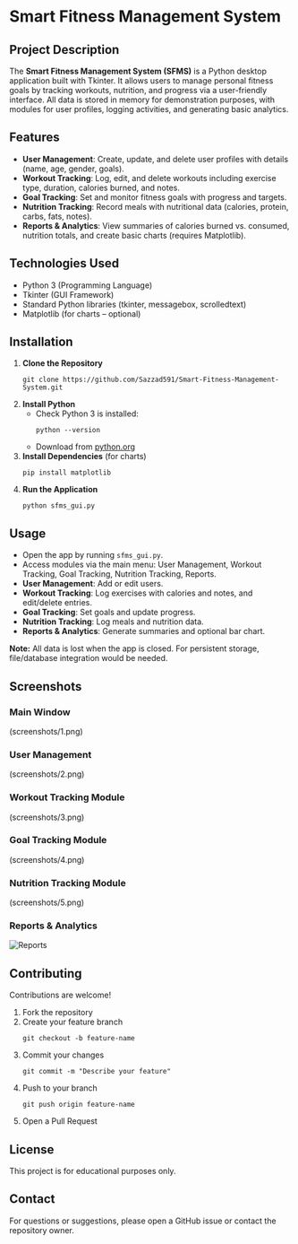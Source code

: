 # Smart Fitness Management System

## Project Description

The **Smart Fitness Management System (SFMS)** is a Python desktop application built with Tkinter. It allows users to manage personal fitness goals by tracking workouts, nutrition, and progress via a user-friendly interface. All data is stored in memory for demonstration purposes, with modules for user profiles, logging activities, and generating basic analytics.

## Features

- **User Management**: Create, update, and delete user profiles with details (name, age, gender, goals).
- **Workout Tracking**: Log, edit, and delete workouts including exercise type, duration, calories burned, and notes.
- **Goal Tracking**: Set and monitor fitness goals with progress and targets.
- **Nutrition Tracking**: Record meals with nutritional data (calories, protein, carbs, fats, notes).
- **Reports & Analytics**: View summaries of calories burned vs. consumed, nutrition totals, and create basic charts (requires Matplotlib).

## Technologies Used

- Python 3 (Programming Language)
- Tkinter (GUI Framework)
- Standard Python libraries (tkinter, messagebox, scrolledtext)
- Matplotlib (for charts – optional)

## Installation

1. **Clone the Repository**
    ```
    git clone https://github.com/Sazzad591/Smart-Fitness-Management-System.git
    ```
2. **Install Python**
    - Check Python 3 is installed:
        ```
        python --version
        ```
    - Download from [python.org](https://www.python.org/)
3. **Install Dependencies** (for charts)
    ```
    pip install matplotlib
    ```
4. **Run the Application**
    ```
    python sfms_gui.py
    ```

## Usage

- Open the app by running `sfms_gui.py`.
- Access modules via the main menu: User Management, Workout Tracking, Goal Tracking, Nutrition Tracking, Reports.
- **User Management**: Add or edit users.
- **Workout Tracking**: Log exercises with calories and notes, and edit/delete entries.
- **Goal Tracking**: Set goals and update progress.
- **Nutrition Tracking**: Log meals and nutrition data.
- **Reports & Analytics**: Generate summaries and optional bar chart.

**Note:** All data is lost when the app is closed. For persistent storage, file/database integration would be needed.

## Screenshots

### Main Window
(screenshots/1.png)

### User Management
(screenshots/2.png)

### Workout Tracking Module
(screenshots/3.png)

### Goal Tracking Module
(screenshots/4.png)

### Nutrition Tracking Module
(screenshots/5.png)

### Reports & Analytics
![Reports](screenshots/6.png)

## Contributing

Contributions are welcome!

1. Fork the repository
2. Create your feature branch
    ```
    git checkout -b feature-name
    ```
3. Commit your changes
    ```
    git commit -m "Describe your feature"
    ```
4. Push to your branch
    ```
    git push origin feature-name
    ```
5. Open a Pull Request

## License

This project is for educational purposes only.

## Contact

For questions or suggestions, please open a GitHub issue or contact the repository owner.

